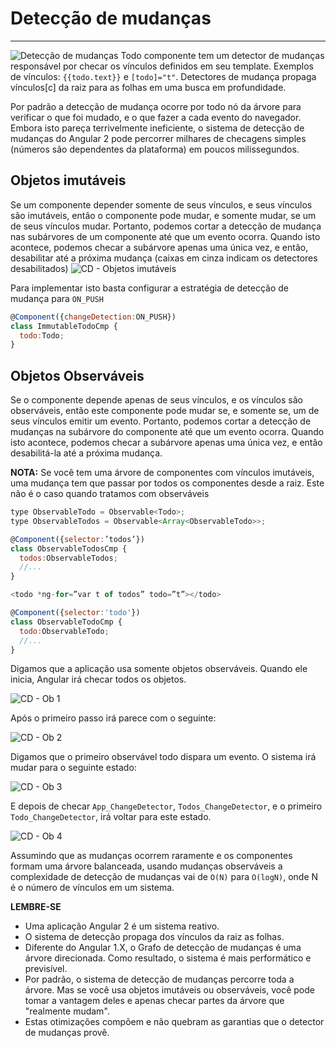 # Detecção de mudanças
-----------------------------------

![Detecção de mudanças](http://36.media.tumblr.com/70d4551eef20b55b195c3232bf3d4e1b/tumblr_njb2puhhEa1qc0howo2_1280.png)
Todo componente tem um detector de mudanças responsável por checar os vínculos definidos em seu template. Exemplos de vínculos: `{{todo.text}}` e `[todo]="t"`. Detectores de mudança propaga vínculos[c] da raiz para as folhas em uma busca em profundidade.

Por padrão a detecção de mudança ocorre por todo nó da árvore para verificar o que foi mudado, e o que fazer a cada evento do navegador. Embora isto pareça terrivelmente ineficiente, o sistema de detecção de mudanças do Angular 2 pode percorrer milhares de checagens simples (números são dependentes da plataforma) em poucos milissegundos.

## Objetos imutáveis
Se um componente depender somente de seus vínculos, e seus vínculos são imutáveis, então o componente pode mudar, e somente mudar, se um de seus vínculos mudar. Portanto, podemos cortar a detecção de mudança nas subárvores de um componente até que um evento ocorra. Quando isto acontece, podemos checar a subárvore apenas uma única vez, e então, desabilitar até a próxima mudança (caixas em cinza indicam os detectores desabilitados)
![CD - Objetos imutáveis](http://40.media.tumblr.com/0f43874fd6b8967f777ac9384122b589/tumblr_njb2puhhEa1qc0howo4_1280.png)

Para implementar isto basta configurar a estratégia de detecção de mudança para `ON_PUSH`

```javascript
@Component({changeDetection:ON_PUSH})
class ImmutableTodoCmp {
  todo:Todo;
}
```

## Objetos Observáveis
Se o componente depende apenas de seus vínculos, e os vínculos são observáveis, então este componente pode mudar se, e somente se, um de seus vínculos emitir um evento. Portanto, podemos cortar a detecção de mudanças na subárvore do componente até que um evento ocorra. Quando isto acontece, podemos checar a subárvore apenas uma única vez, e então desabilitá-la até a próxima mudança.

**NOTA:** Se você tem uma árvore de componentes com vínculos imutáveis, uma mudança tem que passar por todos os componentes desde a raiz. Este não é o caso quando tratamos com observáveis

```javascript
type ObservableTodo = Observable<Todo>;
type ObservableTodos = Observable<Array<ObservableTodo>>;

@Component({selector:’todos’})
class ObservableTodosCmp {
  todos:ObservableTodos;
  //...
}
```

```javascript
<todo *ng-for=”var t of todos” todo=”t”></todo>
```

```javascript
@Component({selector:'todo'})
class ObservableTodoCmp {
  todo:ObservableTodo;
  //...
}
```

Digamos que a aplicação usa somente objetos observáveis. Quando ele inicia, Angular irá checar todos os objetos.

![CD - Ob 1](http://40.media.tumblr.com/b9a743a15d23c3db9f910f4c7566b928/tumblr_njb2puhhEa1qc0howo5_1280.png)

Após o primeiro passo irá parece com o seguinte:

![CD - Ob 2](http://40.media.tumblr.com/5f4ba2e53fb3de05f9c199199f4aae77/tumblr_njb2puhhEa1qc0howo6_1280.png)

Digamos que o primeiro observável todo dispara um evento. O sistema irá mudar para o seguinte estado:

![CD - Ob 3](http://40.media.tumblr.com/cb54aedb3479e1b0578ae2c6c8c7ccc2/tumblr_njb2puhhEa1qc0howo7_1280.png)

E depois de checar `App_ChangeDetector`, `Todos_ChangeDetector`, e o primeiro `Todo_ChangeDetector`, irá voltar para este estado.

![CD - Ob 4](http://40.media.tumblr.com/5f4ba2e53fb3de05f9c199199f4aae77/tumblr_njb2puhhEa1qc0howo6_1280.png)

Assumindo que as mudanças ocorrem raramente e os componentes formam uma árvore balanceada, usando mudanças observáveis a complexidade de detecção de mudanças vai de `O(N)` para `O(logN)`, onde N é o número de vínculos em um sistema.

**LEMBRE-SE**
- Uma aplicação Angular 2 é um sistema reativo.
- O sistema de detecção propaga dos vínculos da raiz as folhas.
- Diferente do Angular 1.X, o Grafo de detecção de mudanças é uma árvore direcionada. Como resultado, o sistema é mais performático e previsível.
- Por padrão, o sistema de detecção de mudanças percorre toda a árvore. Mas se você usa objetos imutáveis ou observáveis, você pode tomar a vantagem deles e apenas checar partes da árvore que "realmente mudam".
- Estas otimizações compõem e não quebram as garantias que o detector de mudanças provê.

